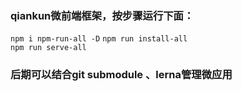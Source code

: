 ### qiankun微前端框架，按步骤运行下面：
`npm i npm-run-all -D`
`npm run install-all`  
`npm run serve-all`  

### 后期可以结合git submodule 、lerna管理微应用
